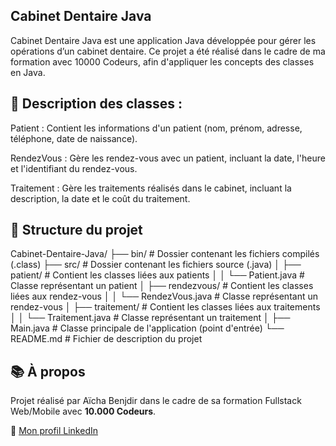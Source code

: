 ## Cabinet Dentaire Java
 Cabinet Dentaire Java est une application Java développée pour gérer les opérations d’un cabinet dentaire. Ce projet a été réalisé dans le cadre de ma formation avec 10000 Codeurs, afin d'appliquer les concepts des classes en Java.


## 📑 Description des classes :
Patient : Contient les informations d'un patient (nom, prénom, adresse, téléphone, date de naissance).

RendezVous : Gère les rendez-vous avec un patient, incluant la date, l'heure et l'identifiant du rendez-vous.

Traitement : Gère les traitements réalisés dans le cabinet, incluant la description, la date et le coût du traitement.
##  📁 Structure du projet
Cabinet-Dentaire-Java/
├── bin/                        # Dossier contenant les fichiers compilés (.class)
├── src/                        # Dossier contenant les fichiers source (.java)
│   ├── patient/                # Contient les classes liées aux patients
│   │   └── Patient.java        # Classe représentant un patient
│   ├── rendezvous/             # Contient les classes liées aux rendez-vous
│   │   └── RendezVous.java     # Classe représentant un rendez-vous
│   ├── traitement/             # Contient les classes liées aux traitements
│   │   └── Traitement.java     # Classe représentant un traitement
│   ├── Main.java               # Classe principale de l'application (point d'entrée)
└── README.md                   # Fichier de description du projet

 ## 📚 À propos

Projet réalisé par Aïcha Benjdir dans le cadre de sa formation Fullstack Web/Mobile avec **10.000 Codeurs**.

🔗 [Mon profil LinkedIn](https://www.linkedin.com/in/a%C3%AFcha-benjdir/)


